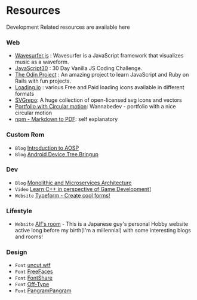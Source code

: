 # Resources
Development Related resources are available here

### Web
- [Wavesurfer.js](https://wavesurfer-js.org/) : Wavesurfer is a JavaScript framework that visualizes music as a waveform.
- [JavaScript30](https://javascript30.com/) : 30 Day Vanilla JS Coding Challenge.
- [The Odin Project](https://www.theodinproject.com/) : An amazing project to learn JavaScript and Ruby on Rails with fun projects.
- [Loading.io](https://loading.io/) : various Free and Paid loading icons available in different formats
- [SVGrepo](https://www.svgrepo.com/): A huge collection of open-licensed svg icons and vectors
- [Portfolio with Circular motion](https://wannabedev.io/tutorials/portfolio-website-concept-with-advanced-circular-motion): Wannabedev - portfolio with a nice circular motion
- [npm - Markdown to PDF](https://www.npmjs.com/package/md-to-pdf): self explanatory
### Custom Rom
- `Blog` [Introduction to AOSP](https://blog.realogs.in/getting-started-with-aosp/)
- `Blog` [Android Device Tree Bringup](https://blog.realogs.in/android-device-tree-bringup/)

### Dev
- `Blog` [Monolithic and Microservices Architecture](https://henriquesd.medium.com/monolithic-microservices-architecture-239e8799d3e1)
- `Video` [Learn C++ in perspective of Game Development](https://youtube.com/playlist?list=PLlrATfBNZ98dudnM48yfGUldqGD0S4FFb)]
- `Website` [Typeform - Create cool forms!](https://typeform.com)

### Lifestyle
- `Website` [Alf's room](https://alf-s-room.com/) - This is a Japanese guy's personal Hobby website active long before my birth(I'm a millennial) with some interesting blogs and rooms!

### Design
- `Font` [uncut.wtf](https://uncut.wtf/)
- `Font` [FreeFaces](https://www.freefaces.gallery/)
- `Font` [FontShare](https://www.fontshare.com/)
- `Font` [Off-Type](https://off-type.com/)
- `Font` [PangramPangram](https://pangrampangram.com/)
